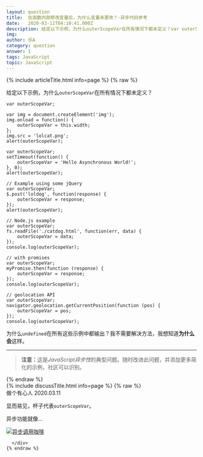 ```yaml
---
layout: question
title:  在函数内部修改变量后，为什么变量未更改？-异步代码参考
date:   2020-03-11T04:10:41.000Z
description: 给定以下示例，为什么outerScopeVar在所有情况下都未定义？var outerScopeVar;var img = document.cr...
img: 
author: 乐A
category: question
answer: 1
tags: JavaScript
topic: JavaScript
---
```

<div class="article-root">
  <div class="article">
    {% include articleTitle.html info=page %}
    {% raw %}
    <div class="article-content"><p><font style="vertical-align: inherit;"><font style="vertical-align: inherit;">给定以下示例，为什么</font></font><code>outerScopeVar</code><font style="vertical-align: inherit;"><font style="vertical-align: inherit;">在所有情况下</font><font style="vertical-align: inherit;">都</font><font style="vertical-align: inherit;">未定义？</font></font></p>

<pre><code>var outerScopeVar;<font></font>
<font></font>
var img = document.createElement('img');<font></font>
img.onload = function() {<font></font>
    outerScopeVar = this.width;<font></font>
};<font></font>
img.src = 'lolcat.png';<font></font>
alert(outerScopeVar);<font></font>
</code></pre>

<p></p>

<pre><code>var outerScopeVar;<font></font>
setTimeout(function() {<font></font>
    outerScopeVar = 'Hello Asynchronous World!';<font></font>
}, 0);<font></font>
alert(outerScopeVar);<font></font>
</code></pre>

<p></p>

<pre><code>// Example using some jQuery<font></font>
var outerScopeVar;<font></font>
$.post('loldog', function(response) {<font></font>
    outerScopeVar = response;<font></font>
});<font></font>
alert(outerScopeVar);<font></font>
</code></pre>

<p></p>

<pre><code>// Node.js example<font></font>
var outerScopeVar;<font></font>
fs.readFile('./catdog.html', function(err, data) {<font></font>
    outerScopeVar = data;<font></font>
});<font></font>
console.log(outerScopeVar);<font></font>
</code></pre>

<p></p>

<pre><code>// with promises<font></font>
var outerScopeVar;<font></font>
myPromise.then(function (response) {<font></font>
    outerScopeVar = response;<font></font>
});<font></font>
console.log(outerScopeVar);<font></font>
</code></pre>

<p></p>

<pre><code>// geolocation API<font></font>
var outerScopeVar;<font></font>
navigator.geolocation.getCurrentPosition(function (pos) {<font></font>
    outerScopeVar = pos;<font></font>
});<font></font>
console.log(outerScopeVar);<font></font>
</code></pre>

<p><font style="vertical-align: inherit;"><font style="vertical-align: inherit;">为什么</font></font><code>undefined</code><font style="vertical-align: inherit;"><font style="vertical-align: inherit;">在所有这些示例中都</font><font style="vertical-align: inherit;">输出</font><font style="vertical-align: inherit;">？</font><font style="vertical-align: inherit;">我不需要解决方法，我想知道</font></font><strong><font style="vertical-align: inherit;"><font style="vertical-align: inherit;">为什么会</font></font></strong><font style="vertical-align: inherit;"><font style="vertical-align: inherit;">这样。</font></font></p>

<hr>

<blockquote>
  <p><strong><font style="vertical-align: inherit;"><font style="vertical-align: inherit;">注意：</font></font></strong><font style="vertical-align: inherit;"><font style="vertical-align: inherit;">这是</font></font><em><font style="vertical-align: inherit;"><font style="vertical-align: inherit;">JavaScript异步性</font></font></em><font style="vertical-align: inherit;"><font style="vertical-align: inherit;">的典型问题</font><font style="vertical-align: inherit;">。</font><font style="vertical-align: inherit;">随时改进此问题，并添加更多简化的示例，社区可以识别。</font></font></p>
</blockquote></div>
    {% endraw %}
  </div>

  <div class="discuss-wrapper">
    {% include discussTitle.html info=page %}
    {% raw %}
    <div class="discuss-item">
        <div class="discuss-parent">
          <div class="discuss-meta">
            <span class="discuss-user">做个有心人</span>
            <span class="discuss-time">2020.03.11</span>
          </div>
          <div class="discuss-comment"><p><font style="vertical-align: inherit;"><font style="vertical-align: inherit;">显而易见，杯子代表</font></font><code>outerScopeVar</code><font style="vertical-align: inherit;"><font style="vertical-align: inherit;">。  </font></font></p>

<p><font style="vertical-align: inherit;"><font style="vertical-align: inherit;">异步功能就像...</font></font></p>

<p><a href="https://i.stack.imgur.com/yCASc.jpg"><img src="https://i.stack.imgur.com/yCASc.jpg" alt="异步调用咖啡"></a></p></div>
        </div>
        
      </div>
    {% endraw %}
  </div>
<div>
